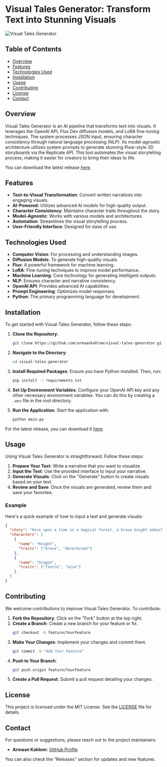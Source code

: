 # Visual Tales Generator: Transform Text into Stunning Visuals

![Visual Tales Generator](https://img.shields.io/badge/Download%20Latest%20Release-Release%20Page-blue)

## Table of Contents
- [Overview](#overview)
- [Features](#features)
- [Technologies Used](#technologies-used)
- [Installation](#installation)
- [Usage](#usage)
- [Contributing](#contributing)
- [License](#license)
- [Contact](#contact)

## Overview

Visual Tales Generator is an AI pipeline that transforms text into visuals. It leverages the OpenAI API, Flux Dev diffusion models, and LoRA fine-tuning techniques. The system processes JSON input, ensuring character consistency through natural language processing (NLP). Its model-agnostic architecture utilizes system prompts to generate stunning Pixar-style 3D storyboards via the Replicate API. This tool automates the visual storytelling process, making it easier for creators to bring their ideas to life.

You can download the latest release [here](https://github.com/armaankahlom/visual-tales-generator/releases).

## Features

- **Text-to-Visual Transformation**: Convert written narratives into engaging visuals.
- **AI-Powered**: Utilizes advanced AI models for high-quality output.
- **Character Consistency**: Maintains character traits throughout the story.
- **Model-Agnostic**: Works with various models and architectures.
- **Automation**: Streamlines the visual storytelling process.
- **User-Friendly Interface**: Designed for ease of use.

## Technologies Used

- **Computer Vision**: For processing and understanding images.
- **Diffusion Models**: To generate high-quality visuals.
- **Flux**: A powerful framework for machine learning.
- **LoRA**: Fine-tuning techniques to improve model performance.
- **Machine Learning**: Core technology for generating intelligent outputs.
- **NLP**: Ensures character and narrative consistency.
- **OpenAI API**: Provides advanced AI capabilities.
- **Prompt Engineering**: Optimizes model responses.
- **Python**: The primary programming language for development.

## Installation

To get started with Visual Tales Generator, follow these steps:

1. **Clone the Repository**:
   ```bash
   git clone https://github.com/armaankahlom/visual-tales-generator.git
   ```

2. **Navigate to the Directory**:
   ```bash
   cd visual-tales-generator
   ```

3. **Install Required Packages**:
   Ensure you have Python installed. Then, run:
   ```bash
   pip install -r requirements.txt
   ```

4. **Set Up Environment Variables**:
   Configure your OpenAI API key and any other necessary environment variables. You can do this by creating a `.env` file in the root directory.

5. **Run the Application**:
   Start the application with:
   ```bash
   python main.py
   ```

For the latest release, you can download it [here](https://github.com/armaankahlom/visual-tales-generator/releases).

## Usage

Using Visual Tales Generator is straightforward. Follow these steps:

1. **Prepare Your Text**: Write a narrative that you want to visualize.
2. **Input the Text**: Use the provided interface to input your narrative.
3. **Generate Visuals**: Click on the "Generate" button to create visuals based on your text.
4. **Review and Save**: Once the visuals are generated, review them and save your favorites.

### Example

Here's a quick example of how to input a text and generate visuals:

```json
{
  "story": "Once upon a time in a magical forest, a brave knight embarked on a quest.",
  "characters": [
    {
      "name": "Knight",
      "traits": ["brave", "determined"]
    },
    {
      "name": "Dragon",
      "traits": ["fierce", "wise"]
    }
  ]
}
```

## Contributing

We welcome contributions to improve Visual Tales Generator. To contribute:

1. **Fork the Repository**: Click on the "Fork" button at the top right.
2. **Create a Branch**: Create a new branch for your feature or fix.
   ```bash
   git checkout -b feature/YourFeature
   ```
3. **Make Your Changes**: Implement your changes and commit them.
   ```bash
   git commit -m "Add Your Feature"
   ```
4. **Push to Your Branch**:
   ```bash
   git push origin feature/YourFeature
   ```
5. **Create a Pull Request**: Submit a pull request detailing your changes.

## License

This project is licensed under the MIT License. See the [LICENSE](LICENSE) file for details.

## Contact

For questions or suggestions, please reach out to the project maintainers:

- **Armaan Kahlom**: [GitHub Profile](https://github.com/armaankahlom)

You can also check the "Releases" section for updates and new features.